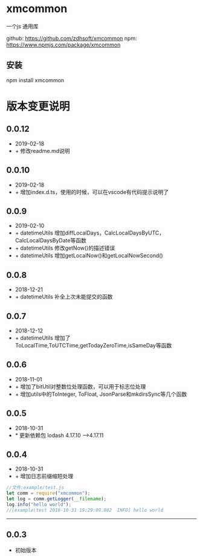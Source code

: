 # xmcommon
一个js 通用库

github: https://github.com/zdhsoft/xmcommon
npm: https://www.npmjs.com/package/xmcommon

## 安装
npm install xmcommon

# 版本变更说明

## 0.0.12
- 2019-02-18
- \+ 修改readme.md说明

## 0.0.10


- 2019-02-18
- \+ 增加index.d.ts，使用的时候，可以在vscode有代码提示说明了

## 0.0.9
- 2019-02-10
- \+ datetimeUtils 增加diffLocalDays，CalcLocalDaysByUTC，CalcLocalDaysByDate等函数
- \+ datetimeUtils 修改getNow()的描述错误
- \+ datetimeUtils 增加getLocalNow()和getLocalNowSecond()

## 0.0.8
- 2018-12-21
- \+ datetimeUtils 补全上次未能提交的函数

## 0.0.7
- 2018-12-12
- \+ datetimeUtils 增加了ToLocalTime,ToUTCTime,getTodayZeroTime,isSameDay等函数

## 0.0.6
- 2018-11-01
- \+ 增加了bitUtil对整数位处理函数，可以用于标志位处理
- \+ 增加utils中的ToInteger, ToFloat, JsonParse和mkdirsSync等几个函数
## 0.0.5
- 2018-10-31
- \* 更新依赖包 lodash 4.17.10 -->4.17.11

## 0.0.4
- 2018-10-31
- \+ 增加日志前缀缩短处理
```js
//文件:example/test.js
let comm = require("xmcommon");
let log = comm.getLogger(__filename);
log.info("hello world");
//[example\test 2018-10-31 19:29:09.802  INFO] hello world
```
---
## 0.0.3
- 初始版本
